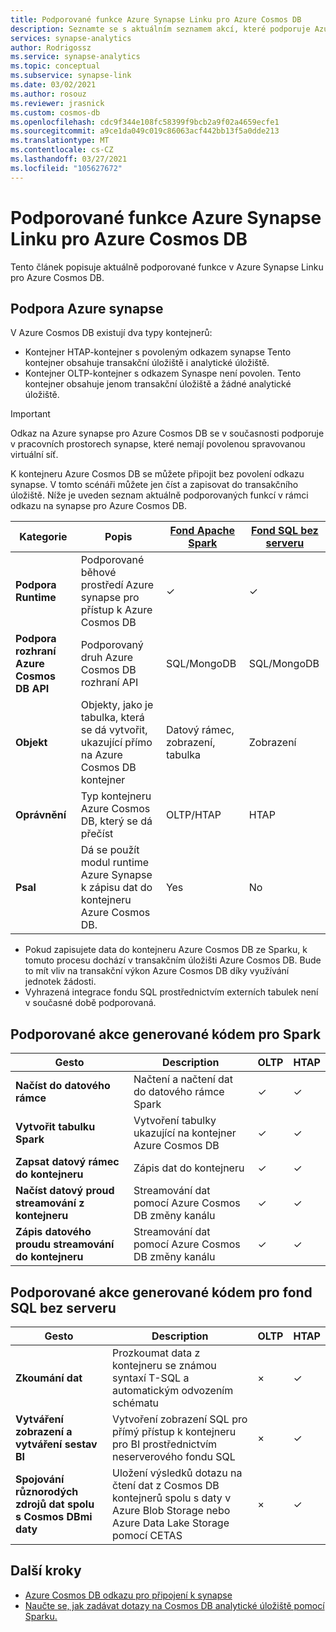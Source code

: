 ```yaml
---
title: Podporované funkce Azure Synapse Linku pro Azure Cosmos DB
description: Seznamte se s aktuálním seznamem akcí, které podporuje Azure synapse Link pro Azure Cosmos DB
services: synapse-analytics
author: Rodrigossz
ms.service: synapse-analytics
ms.topic: conceptual
ms.subservice: synapse-link
ms.date: 03/02/2021
ms.author: rosouz
ms.reviewer: jrasnick
ms.custom: cosmos-db
ms.openlocfilehash: cdc9f344e108fc58399f9bcb2a9f02a4659ecfe1
ms.sourcegitcommit: a9ce1da049c019c86063acf442bb13f5a0dde213
ms.translationtype: MT
ms.contentlocale: cs-CZ
ms.lasthandoff: 03/27/2021
ms.locfileid: "105627672"
---
```

# <a name="azure-synapse-link-for-azure-cosmos-db-supported-features"></a>Podporované funkce Azure Synapse Linku pro Azure Cosmos DB

Tento článek popisuje aktuálně podporované funkce v Azure Synapse Linku pro Azure Cosmos DB.

## <a name="azure-synapse-support"></a>Podpora Azure synapse

V Azure Cosmos DB existují dva typy kontejnerů:
* Kontejner HTAP-kontejner s povoleným odkazem synapse Tento kontejner obsahuje transakční úložiště i analytické úložiště. 
* Kontejner OLTP-kontejner s odkazem Synaspe není povolen. Tento kontejner obsahuje jenom transakční úložiště a žádné analytické úložiště.

> [!IMPORTANT]
> Odkaz na Azure synapse pro Azure Cosmos DB se v současnosti podporuje v pracovních prostorech synapse, které nemají povolenou spravovanou virtuální síť. 

K kontejneru Azure Cosmos DB se můžete připojit bez povolení odkazu synapse. V tomto scénáři můžete jen číst a zapisovat do transakčního úložiště. Níže je uveden seznam aktuálně podporovaných funkcí v rámci odkazu na synapse pro Azure Cosmos DB. 

| Kategorie              | Popis |[Fond Apache Spark](../sql/on-demand-workspace-overview.md) | [Fond SQL bez serveru](../sql/on-demand-workspace-overview.md) |
| -------------------- | ----------------------------------------------------------- |----------------------------------------------------------- | ----------------------------------------------------------- |
| **Podpora Runtime** |Podporované běhové prostředí Azure synapse pro přístup k Azure Cosmos DB| ✓ | ✓ |
| **Podpora rozhraní Azure Cosmos DB API** | Podporovaný druh Azure Cosmos DB rozhraní API | SQL/MongoDB | SQL/MongoDB |
| **Objekt**  |Objekty, jako je tabulka, která se dá vytvořit, ukazující přímo na Azure Cosmos DB kontejner| Datový rámec, zobrazení, tabulka | Zobrazení |
| **Oprávnění**    | Typ kontejneru Azure Cosmos DB, který se dá přečíst | OLTP/HTAP | HTAP  |
| **Psal**   | Dá se použít modul runtime Azure Synapse k zápisu dat do kontejneru Azure Cosmos DB. | Yes | No |

* Pokud zapisujete data do kontejneru Azure Cosmos DB ze Sparku, k tomuto procesu dochází v transakčním úložišti Azure Cosmos DB. Bude to mít vliv na transakční výkon Azure Cosmos DB díky využívání jednotek žádosti.
* Vyhrazená integrace fondu SQL prostřednictvím externích tabulek není v současné době podporovaná.
 
## <a name="supported-code-generated-actions-for-spark"></a>Podporované akce generované kódem pro Spark

| Gesto              | Description |OLTP |HTAP  |
| -------------------- | ----------------------------------------------------------- |----------------------------------------------------------- |----------------------------------------------------------- |
| **Načíst do datového rámce** |Načtení a načtení dat do datového rámce Spark |✓| ✓ |
| **Vytvořit tabulku Spark** |Vytvoření tabulky ukazující na kontejner Azure Cosmos DB|✓| ✓ |
| **Zapsat datový rámec do kontejneru** |Zápis dat do kontejneru|✓| ✓ |
| **Načíst datový proud streamování z kontejneru** |Streamování dat pomocí Azure Cosmos DB změny kanálu|✓| ✓ |
| **Zápis datového proudu streamování do kontejneru** |Streamování dat pomocí Azure Cosmos DB změny kanálu|✓| ✓ |

## <a name="supported-code-generated-actions-for-serverless-sql-pool"></a>Podporované akce generované kódem pro fond SQL bez serveru

| Gesto              | Description |OLTP |HTAP |
| -------------------- | ----------------------------------------------------------- |----------------------------------------------------------- |----------------------------------------------------------- |
| **Zkoumání dat** |Prozkoumat data z kontejneru se známou syntaxí T-SQL a automatickým odvozením schématu|×| ✓ |
| **Vytváření zobrazení a vytváření sestav BI** |Vytvoření zobrazení SQL pro přímý přístup k kontejneru pro BI prostřednictvím neserverového fondu SQL |×| ✓ |
| **Spojování různorodých zdrojů dat spolu s Cosmos DBmi daty** | Uložení výsledků dotazu na čtení dat z Cosmos DB kontejnerů spolu s daty v Azure Blob Storage nebo Azure Data Lake Storage pomocí CETAS |×| ✓ |

## <a name="next-steps"></a>Další kroky

* [Azure Cosmos DB odkazu pro připojení k synapse](../quickstart-connect-synapse-link-cosmos-db.md)
* [Naučte se, jak zadávat dotazy na Cosmos DB analytické úložiště pomocí Sparku.](how-to-query-analytical-store-spark.md)